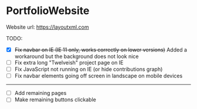 # PortfolioWebsite

Website url: https://layoutxml.com

TODO:
- [X] <del>Fix navbar on IE (IE 11 only, works correctly on lower versions)</del> Added a workaround but the background does not look nice
- [ ] Fix extra long "Twelveish" project page on IE
- [ ] Fix JavaScript not running on IE (or hide contributions graph)
- [ ] Fix navbar elements going off screen in landscape on mobile devices
---
- [ ] Add remaining pages
- [ ] Make remaining buttons clickable
